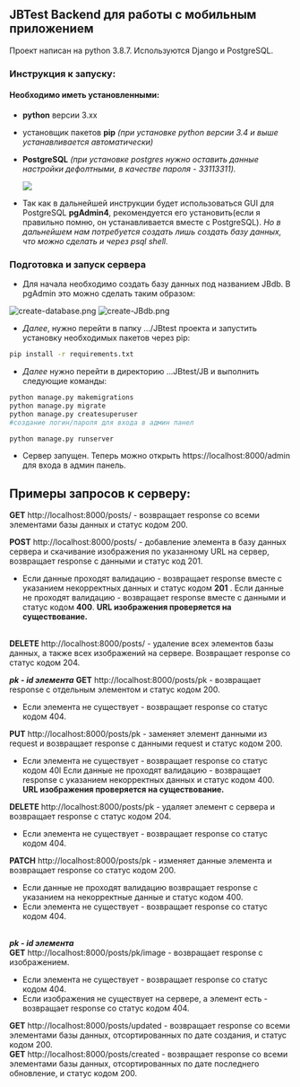 ## JBTest Backend для работы с мобильным приложением
Проект написан на python 3.8.7.
Используются Django и PostgreSQL.

### Инструкция к запуску: 
#### Необходимо иметь установленными:
- **python** версии 3.хх
- установщик пакетов **pip** *(при установке python версии 3.4 и выше устанавливается автоматически)*
- **PostgreSQL** 
     *(при установке postgres нужно оставить данные настройки дефолтными, в качестве пароля - 33113311).*
     
     ![](https://postgrespro.ru/media/2021/10/05/windows_setup2.png.502x390.jpg)
- Так как в дальнейшей инструкции будет использоваться GUI для PostgreSQL **pgAdmin4**, рекомендуется его установить(если я правильно помню, он устанавливается вместе с PostgreSQL). 
*Но в дальнейшем нам потребуется создать лишь создать базу данных, что можно сделать и через psql shell.*

### Подготовка и запуск сервера
- Для начала необходимо создать базу данных под названием JBdb. 
 В pgAdmin это можно сделать таким образом:

![create-database.png](https://b.radikal.host/2023/01/06/create-database.png)
![create-JBdb.png](https://b.radikal.host/2023/01/06/create-JBdb.png)
- *Далее*, нужно перейти в папку .../JBtest проекта и запустить установку необходимых пакетов через pip:
```sh
pip install -r requirements.txt
```
- *Далее* нужно перейти в директорию ...JBtest/JB и выполнить следующие команды:
```sh 
python manage.py makemigrations
python manage.py migrate
python manage.py createsuperuser
#создание логин/пароля для входа в админ панел

python manage.py runserver
 ```
- Сервер запущен. Теперь можно открыть https://localhost:8000/admin для входа в админ панель. 

## Примеры запросов к серверу:

**GET**  http://localhost:8000/posts/ - возвращает response со всеми элементами базы данных и статус кодом 200. 

**POST** http://localhost:8000/posts/ - добавление элемента в базу данных сервера и скачивание изображения по указанному URL на сервер, возвращает response с данными и статус код 201. 
- Если данные проходят валидацию - возвращает response вместе с указанием некорректных данных и статус кодом **201** .
Если данные не проходят валидацию - возвращает response вместе с данными и статус кодом  **400**. 
<strong>URL изображения проверяется на существование.</strong><br><br>

**DELETE** http://localhost:8000/posts/ - удаление всех элементов базы данных, а также всех изображений на сервере. Возвращает response со статус кодом 204.<br>

***pk - id элемента***
<l>**GET**</l> http://localhost:8000/posts/pk - возвращает response с отдельным элементом и статус кодом 200. 
- Если элемента не существует - возвращает response со статус кодом 404.<br>

<l>**PUT**</l> http://localhost:8000/posts/pk - заменяет элемент данными из request и возвращает response с данными request и статус кодом 200.<br>
- Если элемента не существует - возвращает response со статус кодом 40l
Если данные не проходят валидацию - возвращает response с указанием некорректных данных и статус кодом 400.
 <strong>URL изображения проверяется на существование.</strong> <br>
 
<l>**DELETE**</l> http://localhost:8000/posts/pk - удаляет элемент с сервера и возвращает response с статус кодом 204.
- Если элемента не существует - возвращает response со статус кодом 404.

<l>**PATCH**</l> http://localhost:8000/posts/pk - изменяет данные элемента и возвращает response со статус кодом 200.
- Если данные не проходят валидацию возвращает response с указанием на некорректные данные и статус кодом 400.
- Если элемента не существует - возвращает response со статус кодом 404.<br><br>

***pk - id элемента***<br>
<l>**GET**</l> http://localhost:8000/posts/pk/image - возвращает response с изображением.<br>
- Если элемента не существует - возвращает response со статус кодом 404.<br>
- Если изображения не существует на сервере, а элемент есть - возвращает response со статус кодом 404.

<l>**GET**</l> http://localhost:8000/posts/updated - возвращает response со всеми элементами базы данных, отсортированных по дате создания, и статус кодом 200.<br>
<l>**GET**</l> http://localhost:8000/posts/created - возвращает response со всеми элементами базы данных, отсортированных по дате последнего обновление, и статус кодом 200.<br><br>
